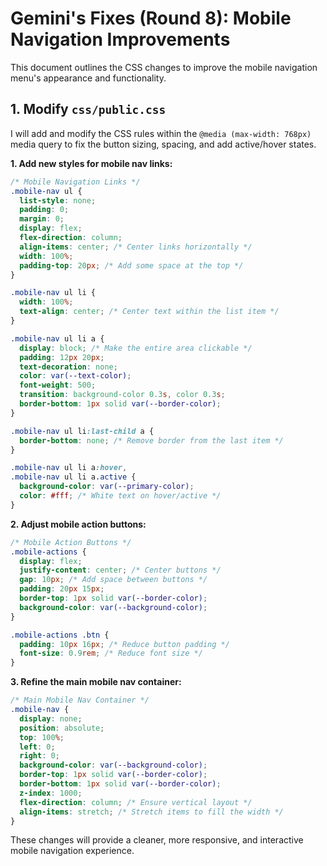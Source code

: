 # Gemini's Fixes (Round 8): Mobile Navigation Improvements

This document outlines the CSS changes to improve the mobile navigation menu's appearance and functionality.

## 1. Modify `css/public.css`

I will add and modify the CSS rules within the `@media (max-width: 768px)` media query to fix the button sizing, spacing, and add active/hover states.

**1. Add new styles for mobile nav links:**

```css
/* Mobile Navigation Links */
.mobile-nav ul {
  list-style: none;
  padding: 0;
  margin: 0;
  display: flex;
  flex-direction: column;
  align-items: center; /* Center links horizontally */
  width: 100%;
  padding-top: 20px; /* Add some space at the top */
}

.mobile-nav ul li {
  width: 100%;
  text-align: center; /* Center text within the list item */
}

.mobile-nav ul li a {
  display: block; /* Make the entire area clickable */
  padding: 12px 20px;
  text-decoration: none;
  color: var(--text-color);
  font-weight: 500;
  transition: background-color 0.3s, color 0.3s;
  border-bottom: 1px solid var(--border-color);
}

.mobile-nav ul li:last-child a {
  border-bottom: none; /* Remove border from the last item */
}

.mobile-nav ul li a:hover,
.mobile-nav ul li a.active {
  background-color: var(--primary-color);
  color: #fff; /* White text on hover/active */
}
```

**2. Adjust mobile action buttons:**

```css
/* Mobile Action Buttons */
.mobile-actions {
  display: flex;
  justify-content: center; /* Center buttons */
  gap: 10px; /* Add space between buttons */
  padding: 20px 15px;
  border-top: 1px solid var(--border-color);
  background-color: var(--background-color);
}

.mobile-actions .btn {
  padding: 10px 16px; /* Reduce button padding */
  font-size: 0.9rem; /* Reduce font size */
}
```

**3. Refine the main mobile nav container:**

```css
/* Main Mobile Nav Container */
.mobile-nav {
  display: none;
  position: absolute;
  top: 100%;
  left: 0;
  right: 0;
  background-color: var(--background-color);
  border-top: 1px solid var(--border-color);
  border-bottom: 1px solid var(--border-color);
  z-index: 1000;
  flex-direction: column; /* Ensure vertical layout */
  align-items: stretch; /* Stretch items to fill the width */
}
```

These changes will provide a cleaner, more responsive, and interactive mobile navigation experience.
